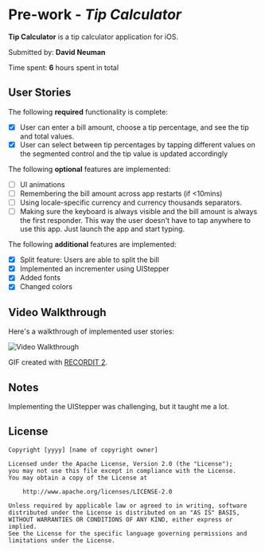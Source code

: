 # Pre-work - *Tip Calculator*

**Tip Calculator** is a tip calculator application for iOS.

Submitted by: **David Neuman**

Time spent: **6** hours spent in total

## User Stories

The following **required** functionality is complete:

* [x] User can enter a bill amount, choose a tip percentage, and see the tip and total values.
* [x] User can select between tip percentages by tapping different values on the segmented control and the tip value is updated accordingly

The following **optional** features are implemented:

* [ ] UI animations
* [ ] Remembering the bill amount across app restarts (if <10mins)
* [ ] Using locale-specific currency and currency thousands separators.
* [ ] Making sure the keyboard is always visible and the bill amount is always the first responder. This way the user doesn't have to tap anywhere to use this app. Just launch the app and start typing.

The following **additional** features are implemented:

- [x] Split feature: Users are able to split the bill
- [x] Implemented an incrementer using UIStepper
- [x] Added fonts
- [x] Changed colors

## Video Walkthrough

Here's a walkthrough of implemented user stories:

<img src='http://g.recordit.co/0T4CmaqpDv.gif' title='Video Walkthrough' width='' alt='Video Walkthrough' />

GIF created with [RECORDIT 2](https://recordit.co//).

## Notes

Implementing the UIStepper was challenging, but it taught me a lot.

## License

    Copyright [yyyy] [name of copyright owner]

    Licensed under the Apache License, Version 2.0 (the "License");
    you may not use this file except in compliance with the License.
    You may obtain a copy of the License at

        http://www.apache.org/licenses/LICENSE-2.0

    Unless required by applicable law or agreed to in writing, software
    distributed under the License is distributed on an "AS IS" BASIS,
    WITHOUT WARRANTIES OR CONDITIONS OF ANY KIND, either express or implied.
    See the License for the specific language governing permissions and
    limitations under the License.
